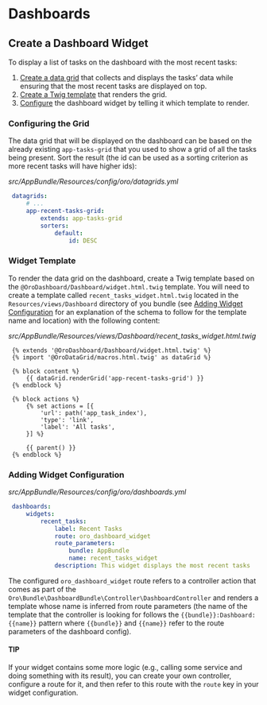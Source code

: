 <!-- meta: description = Dashboards and widgets management guide for the OroCommerce, OroCRM, OroPlatform backend developers -->

<a id="dev-dashboards"></a>

# Dashboards

## Create a Dashboard Widget

To display a list of tasks on the dashboard with the most recent tasks:

1. [Create a data grid](#cookbook-entities-dashboard-grid) that collects and displays the tasks’ data while ensuring that the most recent tasks are displayed on top.
2. [Create a Twig template](#cookbook-entities-dashboard-template) that renders the grid.
3. [Сonfigure](#cookbook-entities-dashboard-config) the dashboard widget by telling it which template to render.

<a id="cookbook-entities-dashboard-grid"></a>

### Configuring the Grid

The data grid that will be displayed on the dashboard can be based on the already existing `app-tasks-grid` that you used to show a grid of all the tasks being present. Sort the result (the id can be used as a sorting criterion as more recent tasks will have higher ids):

*src/AppBundle/Resources/config/oro/datagrids.yml*
```yaml
 datagrids:
     # ...
     app-recent-tasks-grid:
         extends: app-tasks-grid
         sorters:
             default:
                 id: DESC
```

<a id="cookbook-entities-dashboard-template"></a>

### Widget Template

To render the data grid on the dashboard,  create a Twig template based on the `@OroDashboard/Dashboard/widget.html.twig` template. You will need to create a template called `recent_tasks_widget.html.twig` located in the `Resources/views/Dashboard` directory of you bundle (see [Adding Widget Configuration](#cookbook-entities-dashboard-config) for an explanation of the schema to follow for the template name and location) with the following content:

*src/AppBundle/Resources/views/Dashboard/recent_tasks_widget.html.twig*
```html+jinja
 {% extends '@OroDashboard/Dashboard/widget.html.twig' %}
 {% import '@OroDataGrid/macros.html.twig' as dataGrid %}

 {% block content %}
     {{ dataGrid.renderGrid('app-recent-tasks-grid') }}
 {% endblock %}

 {% block actions %}
     {% set actions = [{
         'url': path('app_task_index'),
         'type': 'link',
         'label': 'All tasks',
     }] %}

     {{ parent() }}
 {% endblock %}
```

<a id="cookbook-entities-dashboard-config"></a>

### Adding Widget Configuration

*src/AppBundle/Resources/config/oro/dashboards.yml*
```yaml
 dashboards:
     widgets:
         recent_tasks:
             label: Recent Tasks
             route: oro_dashboard_widget
             route_parameters:
                 bundle: AppBundle
                 name: recent_tasks_widget
             description: This widget displays the most recent tasks
```

The configured `oro_dashboard_widget` route refers to a controller action that comes as part of the `Oro\Bundle\DashboardBundle\Controller\DashboardController` and renders a template whose name is inferred from route parameters (the name of the template that the controller is looking for follows the `{{bundle}}:Dashboard:{{name}}` pattern where `{{bundle}}` and `{{name}}` refer to the route parameters of the dashboard config).

#### TIP
If your widget contains some more logic (e.g., calling some service and doing something with its result), you can create your own controller, configure a route for it, and then refer to this route with the `route` key in your widget configuration.
